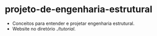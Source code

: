 # projeto-de-engenharia-estrutural
- Conceitos para entender e projetar engenharia estrutural.
- Website no diretório *./tutorial*.